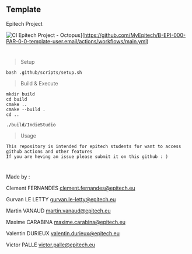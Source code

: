 ## Template
Epitech Project

![CI Epitech Project - Octopus](https://github.com/MyEpitech/B-EPI-000-PAR-0-0-template-user.email/actions/workflows/main.yml/badge.svg?branch=master)](https://github.com/MyEpitech/B-EPI-000-PAR-0-0-template-user.email/actions/workflows/main.yml)

#

> Setup
```
bash .github/scripts/setup.sh
```

> Build & Execute
```
mkdir build
cd build
cmake ..
cmake --build .
cd ..

./build/IndieStudio
```

> Usage
```
This repository is intended for epitech students for want to access github actions and other features
If you are heving an issue please submit it on this github : )
```
#

Made by :

Clement FERNANDES <clement.fernandes@epitech.eu>

Gurvan LE LETTY <gurvan.le-letty@epitech.eu>

Martin VANAUD <martin.vanaud@epitech.eu>

Maxime CARABINA <maxime.carabina@epitech.eu>

Valentin DURIEUX <valentin.durieux@epitech.eu>

Victor PALLE <victor.palle@epitech.eu>
